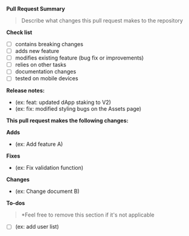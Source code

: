 **Pull Request Summary**

> Describe what changes this pull request makes to the repository

**Check list**

- [ ] contains breaking changes
- [ ] adds new feature
- [ ] modifies existing feature (bug fix or improvements)
- [ ] relies on other tasks
- [ ] documentation changes
- [ ] tested on mobile devices

**Release notes:**

- (ex: feat: updated dApp staking to V2)
- (ex: fix: modified styling bugs on the Assets page)

**This pull request makes the following changes:**

**Adds**

- (ex: Add feature A)

**Fixes**

- (ex: Fix validation function)

**Changes**

- (ex: Change document B)

**To-dos**

> \*Feel free to remove this section if it's not applicable

- [ ] (ex: add user list)
